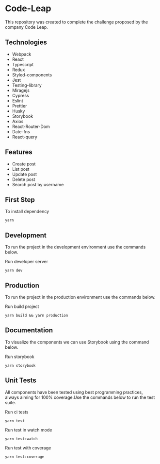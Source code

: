 # Code-Leap


This repository was created to complete the challenge proposed by the company Code Leap.

## Technologies
 - Webpack
 - React
 - Typescript
 - Redux
 - Styled-components
 - Jest
 - Testing-library
 - Miragejs
 - Cypress
 - Eslint
 - Prettier
 - Husky
 - Storybook
 - Axios
 - React-Router-Dom
 - Date-fns
 - React-query

## Features
- Create post
- List post
- Update post
- Delete post
- Search post by username

## First Step
To install dependency
```
yarn
```

## Development 
To run the project in the development environment use the commands below.

Run developer server
```
yarn dev
```

## Production
To run the project in the production environment use the commands below.

Run build project
```
yarn build && yarn production
```

## Documentation
To visualize the components we can use Storybook using the command below.

Run storybook
```
yarn storybook
```

## Unit Tests
All components have been tested using best programming practices, always aiming for 100% coverage.Use the commands below to run the test suite.

Run ci tests 
```
yarn test
```

Run test in watch mode
```
yarn test:watch
```

Run test with coverage
```
yarn test:coverage
```